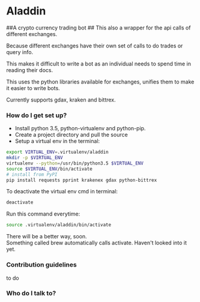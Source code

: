 # Aladdin #


##A crypto currency trading bot ##
This also a wrapper for the api calls of different exchanges.

Because different exchanges have their own set of calls to do trades or query info.

This makes it difficult to write a bot as an individual needs to spend time in reading their docs.

This uses the python libraries available for exchanges, unifies them to make it easier to write bots.

Currently supports gdax, kraken and bittrex.


### How do I get set up? ###

- Install python 3.5, python-virtualenv and python-pip.
- Create a project directory and pull the source
- Setup a virtual env in the terminal:

```bash
export VIRTUAL_ENV=.virtualenv/aladdin
mkdir -p $VIRTUAL_ENV
virtualenv --python=/usr/bin/python3.5 $VIRTUAL_ENV
source $VIRTUAL_ENV/bin/activate
# install from PyPI
pip install requests pprint krakenex gdax python-bittrex
```


To deactivate the virtual env cmd in terminal:  
```bash
deactivate
```

Run this command everytime:
```bash
source .virtualenv/aladdin/bin/activate
```

There will be a better way, soon. <br />
Something called brew automatically calls activate. Haven't looked into it yet.


### Contribution guidelines ###

to do

### Who do I talk to? ###
